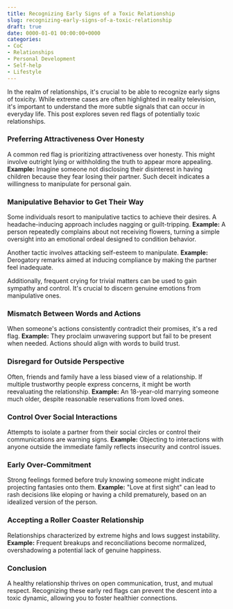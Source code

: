 ```yaml
---
title: Recognizing Early Signs of a Toxic Relationship
slug: recognizing-early-signs-of-a-toxic-relationship
draft: true
date: 0000-01-01 00:00:00+0000
categories:
- CoC
- Relationships
- Personal Development
- Self-help
- Lifestyle
---
```


In the realm of relationships, it's crucial to be able to recognize early signs of toxicity. While extreme cases are often highlighted in reality television, it's important to understand the more subtle signals that can occur in everyday life. This post explores seven red flags of potentially toxic relationships.

### Preferring Attractiveness Over Honesty

A common red flag is prioritizing attractiveness over honesty. This might involve outright lying or withholding the truth to appear more appealing. **Example:** Imagine someone not disclosing their disinterest in having children because they fear losing their partner. Such deceit indicates a willingness to manipulate for personal gain.

### Manipulative Behavior to Get Their Way

Some individuals resort to manipulative tactics to achieve their desires. A headache-inducing approach includes nagging or guilt-tripping. **Example:** A person repeatedly complains about not receiving flowers, turning a simple oversight into an emotional ordeal designed to condition behavior.

Another tactic involves attacking self-esteem to manipulate. **Example:** Derogatory remarks aimed at inducing compliance by making the partner feel inadequate.

Additionally, frequent crying for trivial matters can be used to gain sympathy and control. It's crucial to discern genuine emotions from manipulative ones.

### Mismatch Between Words and Actions

When someone's actions consistently contradict their promises, it's a red flag. **Example:** They proclaim unwavering support but fail to be present when needed. Actions should align with words to build trust.

### Disregard for Outside Perspective

Often, friends and family have a less biased view of a relationship. If multiple trustworthy people express concerns, it might be worth reevaluating the relationship. **Example:** An 18-year-old marrying someone much older, despite reasonable reservations from loved ones.

### Control Over Social Interactions

Attempts to isolate a partner from their social circles or control their communications are warning signs. **Example:** Objecting to interactions with anyone outside the immediate family reflects insecurity and control issues.

### Early Over-Commitment

Strong feelings formed before truly knowing someone might indicate projecting fantasies onto them. **Example:** "Love at first sight" can lead to rash decisions like eloping or having a child prematurely, based on an idealized version of the person.

### Accepting a Roller Coaster Relationship

Relationships characterized by extreme highs and lows suggest instability. **Example:** Frequent breakups and reconciliations become normalized, overshadowing a potential lack of genuine happiness.

### Conclusion

A healthy relationship thrives on open communication, trust, and mutual respect. Recognizing these early red flags can prevent the descent into a toxic dynamic, allowing you to foster healthier connections.
